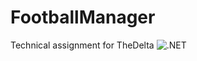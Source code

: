 # FootballManager
Technical assignment for TheDelta
![.NET](https://github.com/bdeklerkdelta/FootballManager/workflows/.NET/badge.svg)

